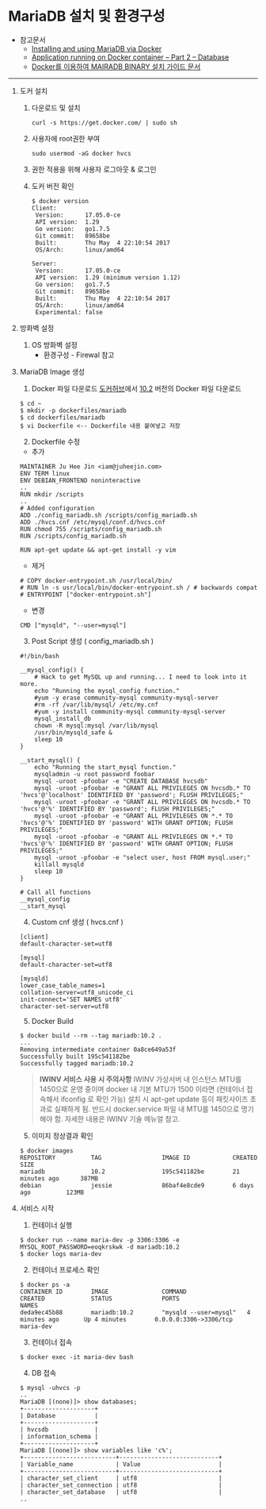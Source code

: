 # MariaDB 설치 및 환경구성

* 참고문서
    * [Installing and using MariaDB via Docker](https://mariadb.com/kb/en/mariadb/installing-and-using-mariadb-via-docker/)
    * [Application running on Docker container – Part 2 – Database](https://blog.lysender.com/2015/10/application-running-on-docker-container-part-2-database/)
    * [Docker를 이용하여 MAIRADB BINARY 설치 가이드 문서](http://lahuman.jabsiri.co.kr/118)
    
---

1. 도커 설치
    1) 다운로드 및 설치
       ```
       curl -s https://get.docker.com/ | sudo sh
       ```

    2) 사용자에 root권한 부여
       ```
       sudo usermod -aG docker hvcs
       ```

    3) 권한 적용을 위해 사용자 로그아웃 & 로그인

    4) 도커 버전 확인
        ```
        $ docker version
        Client:
         Version:      17.05.0-ce
         API version:  1.29
         Go version:   go1.7.5
         Git commit:   89658be
         Built:        Thu May  4 22:10:54 2017
         OS/Arch:      linux/amd64
    
        Server:
         Version:      17.05.0-ce
         API version:  1.29 (minimum version 1.12)
         Go version:   go1.7.5
         Git commit:   89658be
         Built:        Thu May  4 22:10:54 2017
         OS/Arch:      linux/amd64
         Experimental: false
        ```

2. 방화벽 설정
    1) OS 방화벽 설정
        * 환경구성 - Firewal 참고
 
3. MariaDB Image 생성
    1) Docker 파일 다운로드
    [도커허브](https://hub.docker.com/_/mariadb/)에서 [10.2](https://github.com/docker-library/mariadb/blob/bcf4518ad93834454bcca8029444231bc044afa3/10.2/Dockerfile) 버전의 Docker 파일 다운로드
    ```
    $ cd ~
    $ mkdir -p dockerfiles/mariadb
    $ cd dockerfiles/mariadb
    $ vi Dockerfile <-- Dockerfile 내용 붙여넣고 저장
    ```
    2) Dockerfile 수정
    - 추가
    ``` 
    MAINTAINER Ju Hee Jin <iam@juheejin.com>
    ENV TERM linux
    ENV DEBIAN_FRONTEND noninteractive
    ..
    RUN mkdir /scripts
    ..
    # Added configuration
    ADD ./config_mariadb.sh /scripts/config_mariadb.sh
    ADD ./hvcs.cnf /etc/mysql/conf.d/hvcs.cnf
    RUN chmod 755 /scripts/config_mariadb.sh
    RUN /scripts/config_mariadb.sh
    
    RUN apt-get update && apt-get install -y vim
    ```
    
    - 제거
    ```
    # COPY docker-entrypoint.sh /usr/local/bin/
    # RUN ln -s usr/local/bin/docker-entrypoint.sh / # backwards compat
    # ENTRYPOINT ["docker-entrypoint.sh"]
    ```
    
    - 변경
    ```
    CMD ["mysqld", "--user=mysql"]
    ```
        
    3) Post Script 생성 ( config_mariadb.sh )
    ```
    #!/bin/bash
    
    __mysql_config() {
        # Hack to get MySQL up and running... I need to look into it more.
        echo "Running the mysql_config function."
        #yum -y erase community-mysql community-mysql-server
        #rm -rf /var/lib/mysql/ /etc/my.cnf
        #yum -y install community-mysql community-mysql-server
        mysql_install_db
        chown -R mysql:mysql /var/lib/mysql
        /usr/bin/mysqld_safe &
        sleep 10
    }
    
    __start_mysql() {
        echo "Running the start_mysql function."
        mysqladmin -u root password foobar
        mysql -uroot -pfoobar -e "CREATE DATABASE hvcsdb"
        mysql -uroot -pfoobar -e "GRANT ALL PRIVILEGES ON hvcsdb.* TO 'hvcs'@'localhost' IDENTIFIED BY 'password'; FLUSH PRIVILEGES;"
        mysql -uroot -pfoobar -e "GRANT ALL PRIVILEGES ON hvcsdb.* TO 'hvcs'@'%' IDENTIFIED BY 'password'; FLUSH PRIVILEGES;"
        mysql -uroot -pfoobar -e "GRANT ALL PRIVILEGES ON *.* TO 'hvcs'@'%' IDENTIFIED BY 'password' WITH GRANT OPTION; FLUSH PRIVILEGES;"
        mysql -uroot -pfoobar -e "GRANT ALL PRIVILEGES ON *.* TO 'hvcs'@'%' IDENTIFIED BY 'password' WITH GRANT OPTION; FLUSH PRIVILEGES;"
        mysql -uroot -pfoobar -e "select user, host FROM mysql.user;"
        killall mysqld
        sleep 10
    }
    
    # Call all functions
    __mysql_config
    __start_mysql
    
    ```
    
    4) Custom cnf 생성 ( hvcs.cnf )
    ```
    [client]
    default-character-set=utf8
    
    [mysql]
    default-character-set=utf8
    
    [mysqld]
    lower_case_table_names=1
    collation-server=utf8_unicode_ci
    init-connect='SET NAMES utf8'
    character-set-server=utf8
    ```
    
    5) Docker Build
    ```
    $ docker build --rm --tag mariadb:10.2 .
    ...
    Removing intermediate container 0a8ce649a53f
    Successfully built 195c541182be
    Successfully tagged mariadb:10.2
    ```
    >**IWINV 서비스 사용 시 주의사항**
    IWINV 가상서버 내 인스턴스 MTU를 1450으로 운영 중이며 docker 내 기본 MTU가 1500 이라면
    (컨테이너 접속해서 ifconfig 로 확인 가능) 설치 시 apt-get update 등이 패킷사이즈 초과로 
    실패하게 됨. 반드시 docker.service 파일 내 MTU를 1450으로 명기 해야 함. 
    자세한 내용은 IWINV 기술 메뉴얼 참고.

    5) 이미지 정상결과 확인
    ```
    $ docker images
    REPOSITORY          TAG                 IMAGE ID            CREATED             SIZE
    mariadb             10.2                195c541182be        21 minutes ago      387MB
    debian              jessie              86baf4e8cde9        6 days ago          123MB
    ```
    
4. 서비스 시작
    1) 컨테이너 실행
    ```
    $ docker run --name maria-dev -p 3306:3306 -e MYSQL_ROOT_PASSWORD=eoqkrskwk -d mariadb:10.2
    $ docker logs maria-dev
    ```
    
    2) 컨테이너 프로세스 확인
    ```
    $ docker ps -a
    CONTAINER ID        IMAGE               COMMAND                 CREATED             STATUS              PORTS                    NAMES
    deda9ec45b88        mariadb:10.2        "mysqld --user=mysql"   4 minutes ago       Up 4 minutes        0.0.0.0:3306->3306/tcp   maria-dev
    ```
    
    3) 컨테이너 접속
    ```
    $ docker exec -it maria-dev bash
    ```
    
    4) DB 접속
    ```
    $ mysql -uhvcs -p
    ..
    MariaDB [(none)]> show databases;
    +--------------------+
    | Database           |
    +--------------------+
    | hvcsdb             |
    | information_schema |
    +--------------------+
    MariaDB [(none)]> show variables like 'c%';
    +--------------------------+----------------------------+
    | Variable_name            | Value                      |
    +--------------------------+----------------------------+
    | character_set_client     | utf8                       |
    | character_set_connection | utf8                       |
    | character_set_database   | utf8                       |
    ..
    ``` 
        

    




